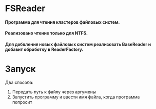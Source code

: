 # FSReader
#### Программа для чтения кластеров файловых систем.
#### Реализовано чтение только для NTFS.
#### Для добвления новых файловых систем реализовать BaseReader и добавит обработку в ReaderFactory.

# Запуск
Два способа:
1. Передать путь к файлу через аргумены
2. Запустить программу и ввести имя файла, когда программа попросит
